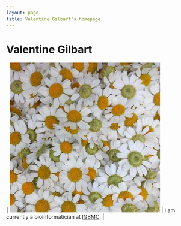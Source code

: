 ```yaml
---
layout: page
title: Valentine Gilbart's homepage
---
```


# Valentine Gilbart 

| ![image alt img-homepage](/img/favicon.ico) | I am currently a bioinformatician at [IGBMC](https://www.igbmc.fr/). |